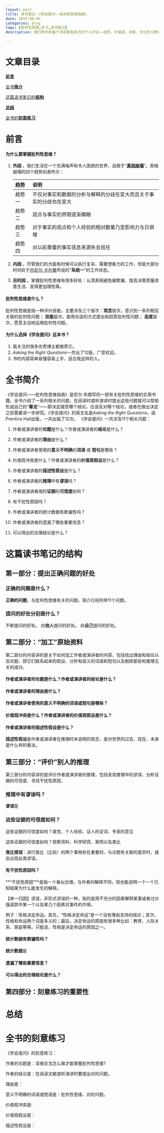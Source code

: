 ```yaml
---
layout: post
title: 读书笔记：《学会提问——批判性思维指南》
date: 2019-08-05
categories: blog
tags: [批判性思维,学习,读书笔记]
description: 我们所作的每个决定都有自己的个人印记——经历、价值观、训练、文化的习惯以及个人理想。 

---
```




# 文章目录 #

[**前言**](#前言#)


[全书**简介**](#全书简介)


[这篇读书笔记的**结构**](#这篇读书笔记的结构)


[**总结**](#总结)


[全书的**刻意练习**](#全书的刻意练习)



# 前言 #

#### 为什么要掌握批判性思维？ ####
 

1. **外因** 。我们生活在一个充满噪声和令人困惑的世界，且趋于“[**真相崩塌**](https://www.rand.org/research/projects/truth-decay.html)”。真相崩塌的四个趋势如表所示：

      |  趋势        | 说明           |  
      |:----------  |:------------- | 
      |  趋势一      | 不仅对事实和数据的分析与解释的分歧在变大而且关于事实的分歧也在变大 |    
      |  趋势二      | 观点与事实的界限逐渐模糊      |    
      |  趋势三      | 对于事实的观点和个人经验的相对数量乃至影响力与日俱增|    
      |	趋势四      | 对以前尊重的事实信息来源失去信任| 
		
2. **内因** 。尽管我们的大脑有时候可以执行复杂、需要想象力的工作，但是大部分时间处于[丹尼尔.卡尔曼](https://en.wikipedia.org/wiki/Daniel_Kahneman)所说的“**系统一**”的工作状态。
3. **目的因** 。掌握批判性思维有很多好处：认清真相避免被欺骗、提高决策质量改善生活、变得更加理性等。

#### 批判性思维是什么？ ####

批判性思维是指一种评价技能，主要涉及三个层次：**观念**层次，意识到一系列相互关联的批判性问题； **技能**层次，能用合适的方式提出和回答批判性问题； **态度**层次，愿意主动地运用批判性问题。

#### 为什么选择《学会提问》这本书？ ####
1. 我关注的很多优秀博主都推荐它。
1. *Asking the Right Questions*一共出了12版，广受欢迎。
2. 书的内容简单易懂容易上手，适合我这样的人。





# 全书简介 #


《学会提问——批判性思维指南》是尼尔.布朗写的一部有关批判性思维的实用书籍，全书介绍了一系列相关的问题，在阅读时或听演讲时提出这些问题就可以帮助形成自己的“**看法**”——即决定接受哪个结论，应该反对哪个结论，或者在做出决定之前需要进一步研究。《学会提问》的英文名是*Asking the Right Questions*，由Prentice Hall出版，一共出版了12次。
《学会提问》一共涉及11个相关问题：

   1. 作者或演讲者的**论题**是什么？作者或演讲者的**结论**是什么？
   
   2. 作者或演讲者的**理由**是什么？
   
   3. 作者或演讲者使用的**意义不明确**的**词语** 或 **短句**是哪些？
   
   4. 价值观冲突是什么？作者或演讲者的**价值观假设**是什么？
   
   5. 作者或演讲者的**描述性假设**是什么？
   
   
   6. 作者或演讲者的**推理**中有**谬误**吗？
   
   7. 作者或演讲者用的**证据**的**可信度**如何？
   
   8. 有干扰性原因吗？
   
   9. 作者或演讲者的统计数据有欺骗性吗？
   
   10. 作者或演讲者的遗漏了哪些重要信息？

   11. 可以得出的合理结论是什么？
   



#  这篇读书笔记的结构 #


##  第一部分：提出正确问题的好处  ##

### 正确的问题是什么？ ###

**正确的问题**，与批判性思维有关的问题。简介已经列举11个问题。

### 提问的好处分别是什么？ ###

不断提问的好处。
向**他人**提问的好处。
向**自己**提问的好处。


## 第二部分：“加工”原始资料  ##

第二部分的内容讲的是关于如何加工作者或演讲者的内容，包括找出理由和结论以及论题、把它们联系起来的假设、分析有歧义的词语和短句以及剔除那些和推理无关的成分。

#### 作者或演讲者的**论题**是什么？作者或演讲者的**结论**是什么？ ###
   
#### 作者或演讲者的**理由**是什么？ ###
   
#### 作者或演讲者使用的意义不明确的词语或短句是哪些？ ###
   
#### 价值观冲突是什么？作者或演讲者的**价值观假设**是什么？ ###
   
#### 作者或演讲者的**描述性假设**是什么？ ###

**描述性假设**是作者或演讲者在推理时未说明的观念，是对世界的过去、现在、未来是什么样的看法。
## 第三部分：“评价”别人的推理 ###

第三部分的内容讲的是评价作者或演讲者的推理，包括发现推理中的谬误、分析证据的可信度、寻找干扰性原因、

### 推理中有谬误吗？ ###

   **谬误**是
### 这些证据的可信度如何？ ###
   这些证据的可信度如何？直觉、个人经验、证人的证词、专家的意见

   这些证据的可信度如何？观察资料、科学研究、案例以及类比

**类比错误**：进行类比（比较）的两个事物存在重要的、与论题有关联的差异时，就会出现此类谬误。

#### 有干扰性原因吗？ ####

**“干扰性原因”**是指一个看似合理，与作者的解释不同，但也能说明一个一个已知结果为什么能发生的解释。

【单一归因】谬误，非形式谬误的一种，指的是用不充分的因素解释某事或者过分强调其中某一个以及某几个因素对事件的作用。

例子：性格决定命运。首先，“性格决定命运”是一个没有理由支持的结论；其次，性格和命运两个词是多义的；最后，决定命运的原因有很多种比如：教育、人际关系、家庭等等。只能说，性格是决定命运的原因之一。
   
#### 统计数据有欺骗性吗？ ####

**统计数据**是

#### 遗漏了哪些重要信息？ ####


#### 可以得出的合理结论是什么？ ####



   
## 第四部分：刻意练习的重要性 ##







#  总结 #





# 全书的刻意练习 #

《学会提问》的刻意练习：

作者的论题是：读者应当怎么做才能掌握批判性思维?

作者的结论是：在阅读文献或听演讲时要提出对的问题。

理由是：

意义不明确的词语或短语是：批判性思维、对的问题。

价值观冲突是:

价值观假设是：

描述性假设是：













